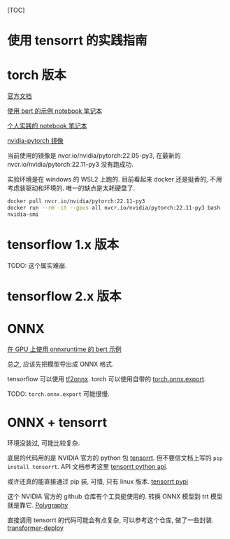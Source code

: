 [TOC]

# 使用 tensorrt 的实践指南

# torch 版本

[官方文档](https://pytorch.org/TensorRT/index.html)

[使用 bert 的示例 notebook 笔记本](https://github.com/pytorch/TensorRT/blob/master/notebooks/Hugging-Face-BERT.ipynb)

[个人实践的 notebook 笔记本](./torch/%E5%AE%9E%E8%B7%B5_torch_bert.ipynb)

[nvidia-pytorch 镜像](https://catalog.ngc.nvidia.com/orgs/nvidia/containers/pytorch)

当前使用的镜像是 nvcr.io/nvidia/pytorch:22.05-py3, 在最新的 nvcr.io/nvidia/pytorch:22.11-py3 没有跑成功.

实验环境是在 windows 的 WSL2 上跑的. 目前看起来 docker 还是挺香的, 不用考虑装驱动和环境的. 唯一的缺点是太耗硬盘了.

```bash
docker pull nvcr.io/nvidia/pytorch:22.11-py3
docker run --rm -it --gpus all nvcr.io/nvidia/pytorch:22.11-py3 bash
nvidia-smi
```

# tensorflow 1.x 版本

TODO: 这个属实难崩.

# tensorflow 2.x 版本

# ONNX

[在 GPU 上使用 onnxruntime 的 bert 示例](https://github.com/microsoft/onnxruntime/blob/main/onnxruntime/python/tools/transformers/notebooks/PyTorch_Bert-Squad_OnnxRuntime_GPU.ipynb)

总之, 应该先把模型导出成 ONNX 格式.

tensorflow 可以使用 [tf2onnx](https://github.com/onnx/tensorflow-onnx).
torch 可以使用自带的 [torch.onnx.export](https://pytorch.org/docs/stable/onnx.html#torch.onnx.export).

TODO: `torch.onnx.export` 可能很慢. 

# ONNX + tensorrt

环境没装过, 可能比较复杂.

底层的代码用的是 NVIDIA 官方的 python 包 [tensorrt](https://github.com/NVIDIA/TensorRT).
但不要信文档上写的 `pip install tensorrt`.
API 文档参考这里 [tensorrt python api](https://docs.nvidia.com/deeplearning/tensorrt/api/python_api/coreConcepts.html).

或许还真的能直接通过 pip 装, 可惜, 只有 linux 版本. [tensorrt pypi](https://pypi.org/project/tensorrt/8.5.2.2/#files)

这个 NVIDIA 官方的 github 仓库有个工具挺使用的. 转换 ONNX 模型到 trt 模型就是靠它.
[Polygraphy](https://github.com/NVIDIA/TensorRT/tree/main/tools/Polygraphy/polygraphy/tools#converting-a-model-to-tensorrt)

直接调用 tensorrt 的代码可能会有点复杂, 可以参考这个仓库, 做了一些封装.
[transformer-deploy](https://github.com/ELS-RD/transformer-deploy/tree/v0.4.0)
